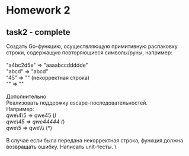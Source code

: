 # Homework 2 

## task2 - complete
Создать Go-функцию, осуществляющую примитивную распаковку строки, содержащую повторяющиеся символы/руны, например:  \
  \
"a4bc2d5e" => "aaaabccddddde"  \
"abcd" => "abcd"  \
"45" => "" (некорректная строка)  \
"" => ""  \
  \
Дополнительно  \
Реализовать поддержку escape-последовательностей.  \
Например:  \
qwe\4\5 => qwe45 (*)  \
qwe\45 => qwe44444 (*)  \
qwe\\5 => qwe\\\\\ (*)  \
  \
В случае если была передана некорректная строка, функция должна возвращать ошибку. Написать unit-тесты.  \
